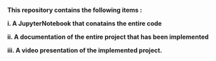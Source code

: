 ****This repository contains the following items :****

  **i. A JupyterNotebook that conatains the entire code**
  
  **ii. A documentation of the entire project that has been implemented**
  
  **iii. A video presentation of the implemented project.**
